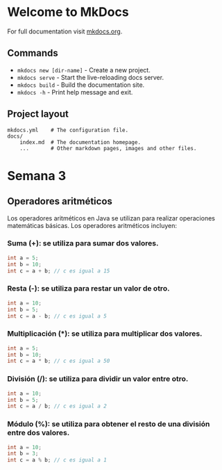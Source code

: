 # Welcome to MkDocs

For full documentation visit [mkdocs.org](https://www.mkdocs.org).

## Commands

* `mkdocs new [dir-name]` - Create a new project.
* `mkdocs serve` - Start the live-reloading docs server.
* `mkdocs build` - Build the documentation site.
* `mkdocs -h` - Print help message and exit.

## Project layout

    mkdocs.yml    # The configuration file.
    docs/
        index.md  # The documentation homepage.
        ...       # Other markdown pages, images and other files.

# Semana 3

## Operadores aritméticos

Los operadores aritméticos en Java se utilizan para realizar operaciones matemáticas básicas. Los operadores aritméticos incluyen:

### Suma (+): se utiliza para sumar dos valores.

```java
int a = 5;
int b = 10;
int c = a + b; // c es igual a 15
```

### Resta (-): se utiliza para restar un valor de otro.

```java
int a = 10;
int b = 5;
int c = a - b; // c es igual a 5
```

### Multiplicación (\*): se utiliza para multiplicar dos valores.

```java
int a = 5;
int b = 10;
int c = a * b; // c es igual a 50
```

### División (/): se utiliza para dividir un valor entre otro.

```java
int a = 10;
int b = 5;
int c = a / b; // c es igual a 2
```

### Módulo (%): se utiliza para obtener el resto de una división entre dos valores.

```java
int a = 10;
int b = 3;
int c = a % b; // c es igual a 1
```

